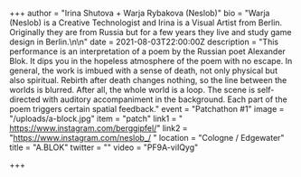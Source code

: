 +++
author = "Irina Shutova + Warja Rybakova (Neslob)"
bio = "Warja (Neslob) is a Creative Technologist and Irina is a Visual Artist from Berlin. Originally they are from Russia but for a few years they live and study game design in Berlin.\n\n"
date = 2021-08-03T22:00:00Z
description = "This performance is an interpretation of a poem by the Russian poet Alexander Blok. It dips you in the hopeless atmosphere of the poem with no escape. In general, the work is imbued with a sense of death, not only physical but also spiritual. Rebirth after death changes nothing, so the line between the worlds is blurred. After all, the whole world is a loop. The scene is self-directed with auditory accompaniment in the background. Each part of the poem triggers certain spatial feedback."
event = "Patchathon #1"
image = "/uploads/a-block.jpg"
item = "patch"
link1 = " https://www.instagram.com/berggipfel/"
link2 = "https://www.instagram.com/neslob_/ "
location = "Cologne / Edgewater"
title = "A.BLOK"
twitter = ""
video = "PF9A-viIQyg"

+++
